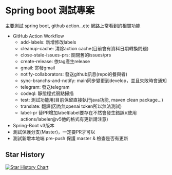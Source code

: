 # Spring boot 測試專案

主要測試 spring boot, github action...etc 網路上常看到的相關功能  
- GitHub Action Workflow
  - add-labels: 新增修改labels
  - cleanup-cache: 清除action cache(目前會有資料日期轉換問題)
  - close-stale-issues-prs: 關閉舊的issues/prs
  - create-release: 依tag產生release
  - gmail: 寄發gmail
  - notify-collaborators: 發送github訊息(repo的餐與者)
  - sync-branchs-and-notify: main同步變更到develop，並且失敗時會通知
  - telegram: 發送telegram
  - codeql: 靜態程式弱點掃描
  - test: 測試功能用(目前保留直接執行java功能, maven clean package...)
  - translate: 翻譯(因為無openai token所以無法測試)
  - label-pr 替PR增加label(label要存在不然會發生錯誤)(使用actions/labeler@v5他的格式有更新請注意)
- Spring-Boot v3版本
- 測試保護分支(Master)，一定要PR才可以
- 測試新增本地端 pre-push 保護 master & 檢查是否有更新


## Star History

[![Star History Chart](https://api.star-history.com/svg?repos=vancetang/demo&type=Date)](https://star-history.com/#vancetang/demo&Date)

